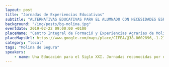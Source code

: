 ```yaml
---
layout: post
title: "Jornadas de Experiencias Educativas"
subtitle: "ALTERNATIVAS EDUCATIVAS PARA EL ALUMNADO CON NECESIDADES ESPECÍFICAS DE APRENDIZAJE"
background: "/img/posts/bg-molina.jpg"
eventdate: 2019-02-22 09:00:00 +0100
placeName: "Centro Integral de Formació y Experiencias Agrarias de Molina de Segura"
placeMapsUrl: https://www.google.com/maps/place/CIFEA/@38.0602896,-1.210067,15z/data=!4m5!3m4!1s0x0:0x77735b81ea26418f!8m2!3d38.0602896!4d-1.210067
category: "local"
tags: "Molina de Segura"
speakers:
    - name: Una Educación para el Siglo XXI. Jornadas reconocidas por el CPR de Murcia
---
```

